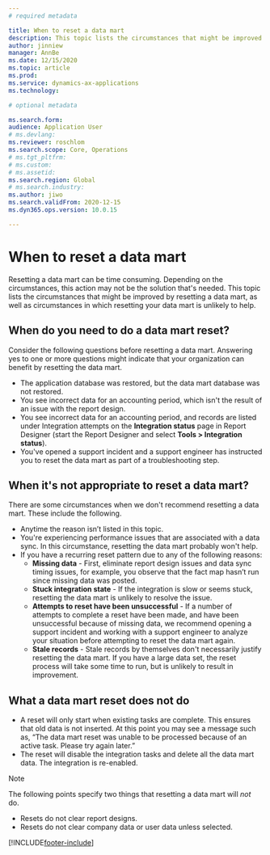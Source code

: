 ```yaml
---
# required metadata

title: When to reset a data mart
description: This topic lists the circumstances that might be improved by resetting a data mart and circumstances in which resetting your data mart is unlikely to help.
author: jinniew
manager: AnnBe
ms.date: 12/15/2020
ms.topic: article
ms.prod: 
ms.service: dynamics-ax-applications
ms.technology: 

# optional metadata

ms.search.form: 
audience: Application User
# ms.devlang: 
ms.reviewer: roschlom
ms.search.scope: Core, Operations
# ms.tgt_pltfrm: 
# ms.custom: 
# ms.assetid: 
ms.search.region: Global
# ms.search.industry: 
ms.author: jiwo
ms.search.validFrom: 2020-12-15
ms.dyn365.ops.version: 10.0.15

---
```


# When to reset a data mart

Resetting a data mart can be time consuming. Depending on the circumstances, this action may not be the solution that's needed. This topic lists the circumstances that might be improved by resetting a data mart, as well as circumstances in which resetting your data mart is unlikely to help.  

## When do you need to do a data mart reset?
Consider the following questions before resetting a data mart. Answering yes to one or more questions might indicate that your organization can benefit by resetting the data mart.

- The application database was restored, but the data mart database was not restored.
- You see incorrect data for an accounting period, which isn't the result of an issue with the report design.
- You see incorrect data for an accounting period, and records are listed under Integration attempts on the **Integration status** page in Report Designer (start the Report Designer and select **Tools > Integration status**).
- You've opened a support incident and a support engineer has instructed you to reset the data mart as part of a troubleshooting step.
 
## When it's not appropriate to reset a data mart?
There are some circumstances when we don't recommend resetting a data mart. These include the following. 

- Anytime the reason isn’t listed in this topic.
- You're experiencing performance issues that are associated with a data sync. In this circumstance, resetting the data mart probably won't help.
- If you have a recurring reset pattern due to any of the following reasons: 
  - **Missing data** - First, eliminate report design issues and data sync timing issues, for example, you observe that the fact map hasn’t run since missing data was posted.
  - **Stuck integration state** - If the integration is slow or seems stuck, resetting the data mart is unlikely to resolve the issue.
  - **Attempts to reset have been unsuccessful** - If a number of attempts to complete a reset have been made, and have been unsuccessful because of missing data, we recommend opening a support incident and working with a support engineer to analyze your situation before attempting to reset the data mart again.
  - **Stale records** - Stale records by themselves don't necessarily justify resetting the data mart. If you have a large data set, the reset process will take some time to run, but is unlikely to result in improvement.
 
## What a data mart reset does not do  
- A reset will only start when existing tasks are complete. This ensures that old data is not inserted. At this point you may see a message such as, “The data mart reset was unable to be processed because of an active task. Please try again later.”
- The reset will disable the integration tasks and delete all the data mart data. The integration is re-enabled.

> [!NOTE]
> The following points specify two things that resetting a data mart will *not* do. <br>
> - Resets do not clear report designs. <br>
> - Resets do not clear company data or user data unless selected.


[!INCLUDE[footer-include](../../../includes/footer-banner.md)]